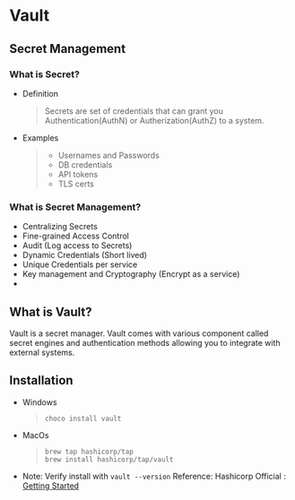 # Vault
## Secret Management 
### What is Secret?
   * Definition
      > Secrets are set of credentials that can grant you Authentication(AuthN) or Autherization(AuthZ) to a system.  
   * Examples
      > * Usernames and Passwords
      > * DB credentials
      > * API tokens
      > * TLS certs
### What is Secret Management?
   * Centralizing  Secrets
   * Fine-grained Access Control 
   * Audit (Log access to Secrets)
   * Dynamic Credentials (Short lived)
   * Unique Credentials per service
   * Key management and Cryptography (Encrypt as a service)
   * 


## What is Vault?
  Vault is a secret manager.  Vault comes with various component called secret engines and authentication methods allowing you to integrate with external systems.  


## Installation
   * Windows
      > ``` choco install vault ```
   * MacOs
      > ``` 
      > brew tap hashicorp/tap
      > brew install hashicorp/tap/vault
      > ```  
   * Note: Verify install with ``` vault --version ```
Reference:
    Hashicorp Official : [Getting Started](https://learn.hashicorp.com/tutorials/vault/getting-started-intro)
